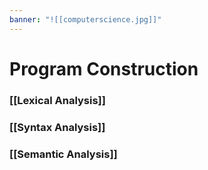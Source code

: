 ```yaml
---
banner: "![[computerscience.jpg]]"
---
```

# Program Construction

### [[Lexical Analysis]]

### [[Syntax Analysis]]

### [[Semantic Analysis]]
